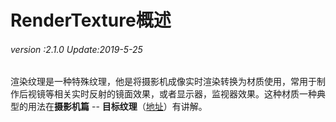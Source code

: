 # RenderTexture概述

###### *version :2.1.0   Update:2019-5-25*

渲染纹理是一种特殊纹理，他是将摄影机成像实时渲染转换为材质使用，常用于制作后视镜等相关实时反射的镜面效果，或者显示器，监视器效果。这种材质一种典型的用法在**摄影机篇** -- **目标纹理**（[地址](https://ldc2.layabox.com/doc/?nav=zh-as-4-5-11)）有讲解。

